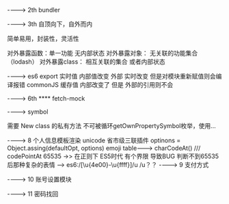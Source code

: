 ---->
2th  bundler

---->
3th  自顶向下，自外而内

简单易用，封装性，灵活性

对外暴露函数：单一功能 无内部状态
对外暴露对象： 无关联的功能集合（lodash）
对外暴露class：  相互关联的集合 或者内部状态

---->
es6 export 实时值  内部值改变 外部 实时改变  但是对模块重新赋值则会编译报错
commonJS  缓存值  内部改变了 但是 外部的引用则不会

---->
6th  ****
fetch-mock

---->
symbol  

需要 New class 的私有方法  不可被循环getOwnPropertySymbol枚举，使用...


---->
8 个人信息模板渲染 unicode 省市级三联插件
    optinons = Object.assing(defaultOpt, options)
    emoji table---> charCodeAt()   ///  codePointAt 65535  ->>  在正则下 ES5时代  有个界限 导致BUG   判断不到65535后那种复杂的表情  --> es6:/[\u{4e00}-\u{ffff}]/u  /u？？
---->
9 支付方式

---->
10 账号设置模块

---->
11 密码找回
